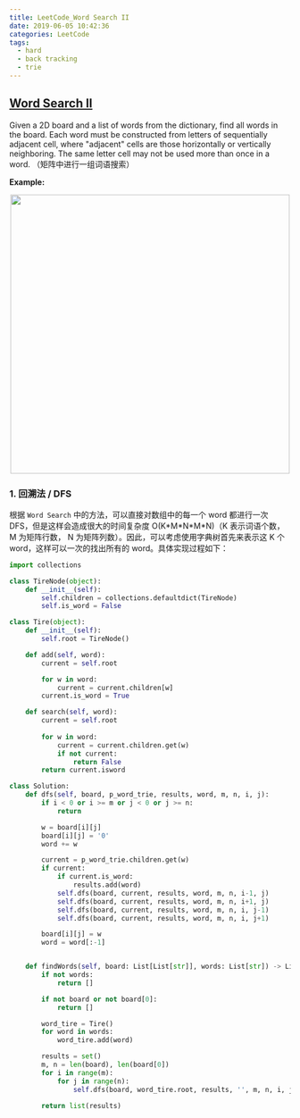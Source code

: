 ```yaml
---
title: LeetCode_Word Search II
date: 2019-06-05 10:42:36
categories: LeetCode
tags: 
  - hard
  - back tracking
  - trie
---
```


## [Word Search II](https://leetcode.com/problems/word-search-ii/)

Given a 2D board and a list of words from the dictionary, find all words in the board. Each word must be constructed from letters of sequentially adjacent cell, where "adjacent" cells are those horizontally or vertically neighboring. The same letter cell may not be used more than once in a word.
（矩阵中进行一组词语搜索）

<!--more-->

**Example:** 

<div align=center>
    <img src="/images/leetcode_212.png" width = "500" align=center/>
</div>

### 1. 回溯法 / DFS
根据 `Word Search` 中的方法，可以直接对数组中的每一个 word 都进行一次 DFS，但是这样会造成很大的时间复杂度 O(K\*M\*N\*M\*N)（K 表示词语个数，M 为矩阵行数， N 为矩阵列数）。因此，可以考虑使用字典树首先来表示这 K 个 word，这样可以一次的找出所有的 word。具体实现过程如下：

```python
import collections

class TireNode(object):
    def __init__(self):
        self.children = collections.defaultdict(TireNode)
        self.is_word = False

class Tire(object):
    def __init__(self):
        self.root = TireNode()

    def add(self, word):
        current = self.root

        for w in word:
            current = current.children[w]
        current.is_word = True

    def search(self, word):
        current = self.root
        
        for w in word:
            current = current.children.get(w)
            if not current:
                return False
        return current.isword

class Solution:
    def dfs(self, board, p_word_trie, results, word, m, n, i, j):
        if i < 0 or i >= m or j < 0 or j >= n:
            return

        w = board[i][j]
        board[i][j] = '0'
        word += w

        current = p_word_trie.children.get(w)
        if current:
            if current.is_word:
                results.add(word)
            self.dfs(board, current, results, word, m, n, i-1, j)
            self.dfs(board, current, results, word, m, n, i+1, j)
            self.dfs(board, current, results, word, m, n, i, j-1)
            self.dfs(board, current, results, word, m, n, i, j+1)

        board[i][j] = w
        word = word[:-1]


    def findWords(self, board: List[List[str]], words: List[str]) -> List[str]:
        if not words:
            return []

        if not board or not board[0]:
            return []

        word_tire = Tire()
        for word in words:
            word_tire.add(word)

        results = set()
        m, n = len(board), len(board[0])
        for i in range(m):
            for j in range(n):
                self.dfs(board, word_tire.root, results, '', m, n, i, j)
    
        return list(results)
```